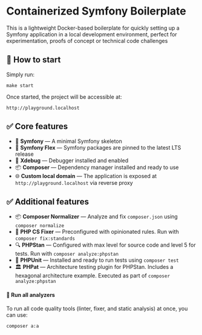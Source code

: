 # Containerized Symfony Boilerplate

This is a lightweight Docker-based boilerplate for quickly setting up a Symfony application in a local development environment, perfect for experimentation, proofs of concept or technical code challenges

## 🚀 How to start

Simply run:

    make start

Once started, the project will be accessible at:

    http://playground.localhost

## ✅ Core features

- 🐘 **Symfony** — A minimal Symfony skeleton
- 🔧 **Symfony Flex** — Symfony packages are pinned to the latest LTS release
- 🐞 **Xdebug** — Debugger installed and enabled
- 📦 **Composer** — Dependency manager installed and ready to use
- 🌐 **Custom local domain** — The application is exposed at `http://playground.localhost` via reverse proxy

## ✅ Additional features

- 📦 **Composer Normalizer** — Analyze and fix `composer.json` using `composer normalize`
- 🧹 **PHP CS Fixer** — Preconfigured with opinionated rules. Run with `composer fix:standards`
- 🔍 **PHPStan** — Configured with max level for source code and level 5 for tests. Run with `composer analyze:phpstan`
- 🧪 **PHPUnit** — Installed and ready to run tests using `composer test`
- 🏛️ **PHPat** — Architecture testing plugin for PHPStan. Includes a hexagonal architecture example. Executed as part of `composer analyze:phpstan`

#### 🧪 Run all analyzers

To run all code quality tools (linter, fixer, and static analysis) at once, you can use:

    composer a:a